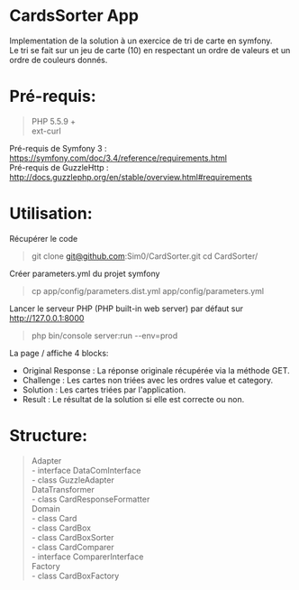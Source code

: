 CardsSorter App
===============

Implementation de la solution à un exercice de tri de carte en symfony.  
Le tri se fait sur un jeu de carte (10) en respectant un ordre de valeurs et un ordre de couleurs donnés.  

Pré-requis:
===========
 > PHP 5.5.9 +  
 > ext-curl

Pré-requis de Symfony 3  : https://symfony.com/doc/3.4/reference/requirements.html  
Pré-requis de GuzzleHttp : http://docs.guzzlephp.org/en/stable/overview.html#requirements  

Utilisation:
============
Récupérer le code
  > git clone git@github.com:Sim0/CardSorter.git
  > cd CardSorter/

Créer parameters.yml du projet symfony  
  > cp app/config/parameters.dist.yml app/config/parameters.yml

Lancer le serveur PHP (PHP built-in web server) par défaut sur http://127.0.0.1:8000
  > php bin/console server:run --env=prod

La page / affiche 4 blocks:
  - Original Response : La réponse originale récupérée via la méthode GET.
  - Challenge : Les cartes non triées avec les ordres value et category.
  - Solution : Les cartes triées par l'application.
  - Result : Le résultat de la solution si elle est correcte ou non.


Structure:
==========
 > Adapter  
    - interface DataComInterface  
    - class  GuzzleAdapter  
 > DataTransformer  
    - class CardResponseFormatter  
 > Domain  
    - class Card  
    - class CardBox  
    - class CardBoxSorter  
    - class CardComparer  
    - interface ComparerInterface  
 > Factory  
    - class CardBoxFactory  